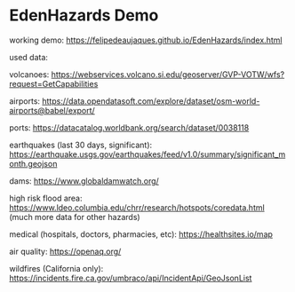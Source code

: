 # EdenHazards Demo
working demo: https://felipedeaujaques.github.io/EdenHazards/index.html

used data:

volcanoes: https://webservices.volcano.si.edu/geoserver/GVP-VOTW/wfs?request=GetCapabilities

airports: https://data.opendatasoft.com/explore/dataset/osm-world-airports@babel/export/

ports: https://datacatalog.worldbank.org/search/dataset/0038118

earthquakes (last 30 days, significant): https://earthquake.usgs.gov/earthquakes/feed/v1.0/summary/significant_month.geojson

dams: https://www.globaldamwatch.org/

high risk flood area: https://www.ldeo.columbia.edu/chrr/research/hotspots/coredata.html (much more data for other hazards)

medical (hospitals, doctors, pharmacies, etc): https://healthsites.io/map

air quality: https://openaq.org/

wildfires (California only): https://incidents.fire.ca.gov/umbraco/api/IncidentApi/GeoJsonList


